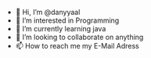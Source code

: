 - 👋 Hi, I’m @danyyaal
- 👀 I’m interested in Programming
- 🌱 I’m currently learning java
- 💞️ I’m looking to collaborate on anything
- 📫 How to reach me my E-Mail Adress

<!---
danyyaal/danyyaal is a ✨ special ✨ repository because its `README.md` (this file) appears on your GitHub profile.
You can click the Preview link to take a look at your changes.
--->
